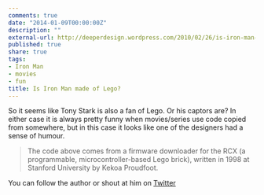 ```yaml
---
comments: true
date: "2014-01-09T00:00:00Z"
description: ""
external-url: http://deeperdesign.wordpress.com/2010/02/26/is-iron-man-made-of-lego/
published: true
share: true
tags:
- Iron Man
- movies
- fun
title: Is Iron Man made of Lego?
---
```


So it seems like Tony Stark is also a fan of Lego. Or his captors are? In either case it is always pretty funny when movies/series use code copied from somewhere, but in this case it looks like one of the designers had a sense of humour.

> The code above comes from a firmware downloader for the RCX (a programmable, microcontroller-based Lego brick), written in 1998 at Stanford University by Kekoa Proudfoot.

You can follow the author or shout at him on [Twitter](https://twitter.com/abijango)